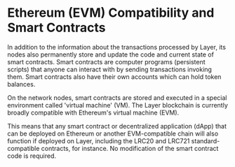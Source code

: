 # Ethereum (EVM) Compatibility and Smart Contracts

In addition to the information about the transactions processed by Layer, its nodes also permanently store and update the code and current state of smart contracts. Smart contracts are computer programs (persistent scripts) that anyone can interact with by sending transactions invoking them. Smart contracts also have their own accounts which can hold token balances.

On the network nodes, smart contracts are stored and executed in a special environment called 'virtual machine' (VM). The Layer blockchain is currently broadly compatible with Ethereum's virtual machine (EVM).

This means that any smart contract or decentralized application (dApp) that can be deployed on Ethereum or another EVM-compatible chain will also function if deployed on Layer, including the LRC20 and LRC721 standard-compatible contracts, for instance. No modification of the smart contract code is required.
